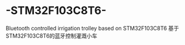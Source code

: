 # -STM32F103C8T6-
Bluetooth controlled irrigation trolley based on STM32F103C8T6 基于STM32F103C8T6的蓝牙控制灌溉小车
